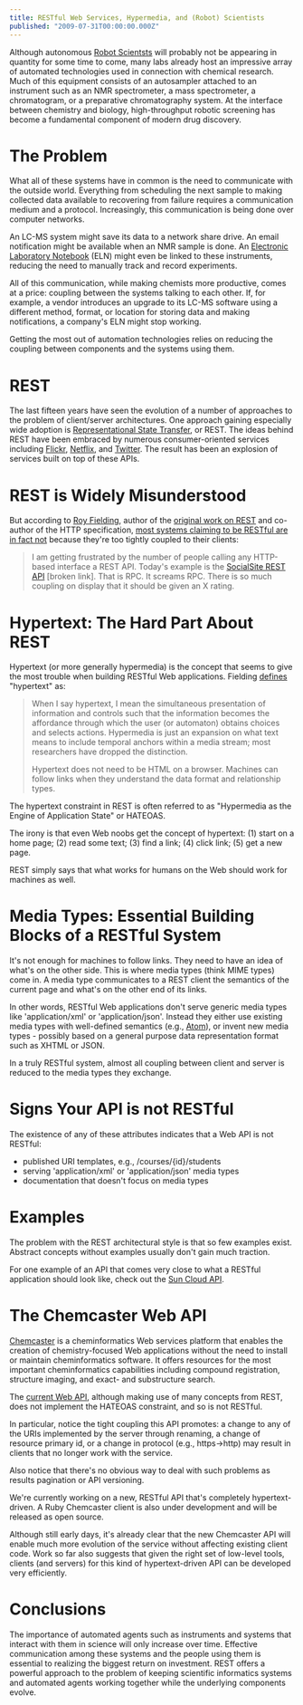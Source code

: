 ```yaml
---
title: RESTful Web Services, Hypermedia, and (Robot) Scientists
published: "2009-07-31T00:00:00.000Z"
---
```


Although autonomous [Robot Scientsts](http://www.aber.ac.uk/compsci/Research/bio/robotsci/) will probably not be appearing in quantity for some time to come, many labs already host an impressive array of automated technologies used in connection with chemical research. Much of this equipment consists of an autosampler attached to an instrument such as an NMR spectrometer, a mass spectrometer, a chromatogram, or a preparative chromatography system. At the interface between chemistry and biology, high-throughput robotic screening has become a fundamental component of modern drug discovery.

# The Problem

What all of these systems have in common is the need to communicate with the outside world. Everything from scheduling the next sample to making collected data available to recovering from failure requires a communication medium and a protocol. Increasingly, this communication is being done over computer networks.

An LC-MS system might save its data to a network share drive. An email notification might be available when an NMR sample is done. An [Electronic Laboratory Notebook](/articles/2009/01/02/the-electronic-laboratory-notebook-trap) (ELN) might even be linked to these instruments, reducing the need to manually track and record experiments.

All of this communication, while making chemists more productive, comes at a price: coupling between the systems talking to each other. If, for example, a vendor introduces an upgrade to its LC-MS software using a different method, format, or location for storing data and making notifications, a company's ELN might stop working.

Getting the most out of automation technologies relies on reducing the coupling between components and the systems using them.

# REST

The last fifteen years have seen the evolution of a number of approaches to the problem of client/server architectures. One approach gaining especially wide adoption is [Representational State Transfer](http://www.ics.uci.edu/~fielding/pubs/dissertation/rest_arch_style.htm), or REST. The ideas behind REST have been embraced by numerous consumer-oriented services including [Flickr](http://www.flickr.com/services/api/request.rest.html), [Netflix](http://developer.netflix.com/docs/REST_API_Conventions), and [Twitter](http://apiwiki.twitter.com/Things-Every-Developer-Should-Know). The result has been an explosion of services built on top of these APIs.

# REST is Widely Misunderstood 

But according to [Roy Fielding](http://roy.gbiv.com), author of the [original work on REST](http://www.ics.uci.edu/~fielding/pubs/dissertation/rest_arch_style.htm) and co-author of the HTTP specification, [most systems claiming to be RESTful are in fact not](http://roy.gbiv.com/untangled/2008/rest-apis-must-be-hypertext-driven) because they're too tightly coupled to their clients:

>I am getting frustrated by the number of people calling any HTTP-based interface a REST API. Today's example is the [SocialSite REST API](http://wikis.glassfish.org/socialsite/Wiki.jsp?page=FinalizeRESTAPI) \[broken link\]. That is RPC. It screams RPC. There is so much coupling on display that it should be given an X rating.

# Hypertext: The Hard Part About REST

Hypertext (or more generally hypermedia) is the concept that seems to give the most trouble when building RESTful Web applications. Fielding [defines](http://roy.gbiv.com/untangled/2008/rest-apis-must-be-hypertext-driven#comment-718) "hypertext" as:

>When I say hypertext, I mean the simultaneous presentation of information and controls such that the information becomes the affordance through which the user (or automaton) obtains choices and selects actions. Hypermedia is just an expansion on what text means to include temporal anchors within a media stream; most researchers have dropped the distinction.
>
>Hypertext does not need to be HTML on a browser. Machines can follow links when they understand the data format and relationship types.

The hypertext constraint in REST is often referred to as "Hypermedia as the Engine of Application State" or HATEOAS.

The irony is that even Web noobs get the concept of hypertext: (1) start on a home page; (2) read some text; (3) find a link; (4) click link; (5) get a new page.

REST simply says that what works for humans on the Web should work for machines as well.

# Media Types: Essential Building Blocks of a RESTful System

It's not enough for machines to follow links. They need to have an idea of what's on the other side. This is where media types (think MIME types) come in. A media type communicates to a REST client the semantics of the current page and what's on the other end of its links.

In other words, RESTful Web applications don't serve generic media types like 'application/xml' or 'application/json'. Instead they either use existing media types with well-defined semantics (e.g., [Atom](http://en.wikipedia.org/wiki/Atom_(standard))), or invent new media types - possibly based on a general purpose data representation format such as XHTML or JSON.

In a truly RESTful system, almost all coupling between client and server is reduced to the media types they exchange.

# Signs Your API is not RESTful

The existence of any of these attributes indicates that a Web API is not RESTful:

-  published URI templates, e.g., /courses/{id}/students
-  serving 'application/xml' or 'application/json' media types
-  documentation that doesn't focus on media types

# Examples

The problem with the REST architectural style is that so few examples exist. Abstract concepts without examples usually don't gain much traction.

For one example of an API that comes very close to what a RESTful application should look like, check out the [Sun Cloud API](http://kenai.com/projects/suncloudapis/pages/Home).

# The Chemcaster Web API

[Chemcaster](http://chemcaster.com) is a cheminformatics Web services platform that enables the creation of chemistry-focused Web applications without the need to install or maintain cheminformatics software. It offers resources for the most important cheminformatics capabilities including compound registration, structure imaging, and exact- and substructure search.

The [current Web API](http://chemcaster.com/api), although making use of many concepts from REST, does not implement the HATEOAS constraint, and so is not RESTful.

In particular, notice the tight coupling this API promotes: a change to any of the URIs implemented by the server through renaming, a change of resource primary id, or a change in protocol (e.g., https->http) may result in clients that no longer work with the service. 

Also notice that there's no obvious way to deal with such problems as results pagination or API versioning.

We're currently working on a new, RESTful API that's completely hypertext-driven. A Ruby Chemcaster client is also under development and will be released as open source.

Although still early days, it's already clear that the new Chemcaster API will enable much more evolution of the service without affecting existing client code. Work so far also suggests that given the right set of low-level tools, clients (and servers) for this kind of hypertext-driven API can be developed very efficiently.

# Conclusions

The importance of automated agents such as instruments and systems that interact with them in science will only increase over time. Effective communication among these systems and the people using them is essential to realizing the biggest return on investment. REST offers a powerful approach to the problem of keeping scientific informatics systems and automated agents working together while the underlying components evolve.